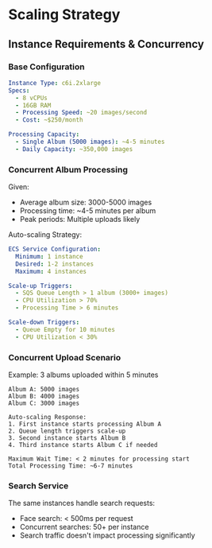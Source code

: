 # Scaling Strategy

## Instance Requirements & Concurrency

### Base Configuration
```yaml
Instance Type: c6i.2xlarge
Specs:
  - 8 vCPUs
  - 16GB RAM
  - Processing Speed: ~20 images/second
  - Cost: ~$250/month

Processing Capacity:
  - Single Album (5000 images): ~4-5 minutes
  - Daily Capacity: ~350,000 images
```

### Concurrent Album Processing
Given:
- Average album size: 3000-5000 images
- Processing time: ~4-5 minutes per album
- Peak periods: Multiple uploads likely

Auto-scaling Strategy:
```yaml
ECS Service Configuration:
  Minimum: 1 instance
  Desired: 1-2 instances
  Maximum: 4 instances

Scale-up Triggers:
  - SQS Queue Length > 1 album (3000+ images)
  - CPU Utilization > 70%
  - Processing Time > 6 minutes

Scale-down Triggers:
  - Queue Empty for 10 minutes
  - CPU Utilization < 30%
```

### Concurrent Upload Scenario
Example: 3 albums uploaded within 5 minutes
```plaintext
Album A: 5000 images
Album B: 4000 images
Album C: 3000 images

Auto-scaling Response:
1. First instance starts processing Album A
2. Queue length triggers scale-up
3. Second instance starts Album B
4. Third instance starts Album C if needed

Maximum Wait Time: < 2 minutes for processing start
Total Processing Time: ~6-7 minutes
```

### Search Service
The same instances handle search requests:
- Face search: < 500ms per request
- Concurrent searches: 50+ per instance
- Search traffic doesn't impact processing significantly 